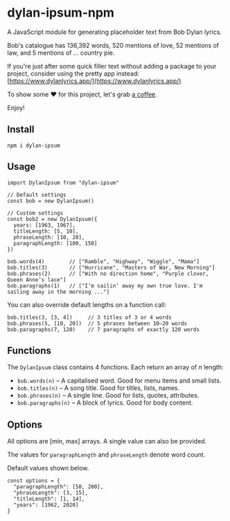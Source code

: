 # dylan-ipsum-npm
A JavaScript module for generating placeholder text from Bob Dylan lyrics.

Bob's catalogue has 136,392 words, 520 mentions of love, 52 mentions of law, and 5 mentions of ... country pie.

If you're just after some quick filler text without adding a package to your project, consider using the pretty app instead: [https://www.dylanlyrics.app/](https://www.dylanlyrics.app/)

To show some ❤️ for this project, let's grab [a coffee](https://www.buymeacoffee.com/brods).

Enjoy!

## Install
```
npm i dylan-ipsum
```

## Usage
```
import DylanIpsum from "dylan-ipsum"

// Default settings
const bob = new DylanIpsum()

// Custom settings
const bob2 = new DylanIpsum({
  years: [1963, 1967],
  titleLength: [5, 10],
  phraseLength: [10, 20],
  paragraphLength: [100, 150]
})

bob.words(4)        // ["Ramble", "Highway", "Wiggle", "Mama"]
bob.titles(3)       // ["Hurricane", "Masters of War, New Morning"]
bob.phrases(2)      // ["With no direction home", "Purple clover, Queen Anne’s lace"]
bob.paragraphs(1)   // ["I’m sailin’ away my own true love. I'm sailing away in the morning ..."]
```

You can also override default lengths on a function call:
```
bob.titles(3, [3, 4])     // 3 titles of 3 or 4 words
bob.phrases(5, [10, 20])  // 5 phrases between 10–20 words
bob.paragraphs(7, 120)    // 7 paragraphs of exactly 120 words
```


## Functions

The `DylanIpsum` class contains 4 functions. Each return an array of _n_ length:

- `bob.words(n)` – A capitalised word. Good for menu items and small lists.
- `bob.titles(n)` – A song title. Good for titles, lists, names.
- `bob.phrases(n)` – A single line. Good for lists, quotes, attributes.
- `bob.paragraphs(n)` – A block of lyrics. Good for body content.


## Options

All options are [min, max] arrays. A single value can also be provided.

The values for `paragraphLength` and `phraseLength` denote word count.

Default values shown below.

```
const options = {
  "paragraphLength": [50, 200],
  "phraseLength": [3, 15],
  "titleLength": [1, 14],
  "years": [1962, 2020]
}
```
